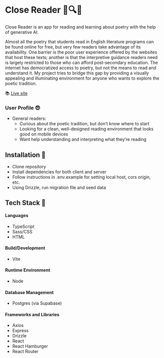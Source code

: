 # Close Reader 📖🔍🤔

Close Reader is an app for reading and learning about poetry with the help of generative AI.

Almost all the poetry that students read in English literature programs can be found online for free, but very few readers take advantage of its availability. One barrier is the poor user experience offered by the websites that host these texts; another is that the interpretive guidance readers need is largely restricted to those who can afford post-secondary education. The internet has democratized access to poetry, but not the means to read and understand it. My project tries to bridge this gap by providing a visually appealing and illuminating environment for anyone who wants to explore the poetic tradition.

📚 [Live site](https://closereader.netlify.app/)

### User Profile 😎

- General readers:
  - Curious about the poetic tradition, but don’t know where to start
  - Looking for a clean, well-designed reading environment that looks good on mobile devices
  - Want help understanding and interpreting what they’re reading

## Installation 💾

- Clone repository
- Install dependencies for both client and server
- Follow instructions in .env.example for setting local host, cors origin, etc.
- Using Drizzle, run migration file and seed data

## Tech Stack 🦾

#### Languages

- TypeScript
- Sass/CSS
- HTML

#### Build/Development

- Vite

#### Runtime Environment

- Node

#### Database Management

- Postgres (via Supabase)

#### Frameworks and Libraries

- Axios
- Express
- Drizzle
- React
- React Hamburger
- React Router
